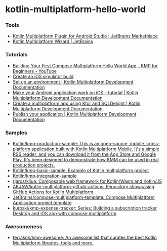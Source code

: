 kotlin-multiplatform-hello-world
================================
### Tools
- [Kotlin Multiplatform Plugin for Android Studio | JetBrains Marketplace](https://plugins.jetbrains.com/plugin/14936-kotlin-multiplatform)
- [Kotlin Multiplatform Wizard | JetBrains](https://kmp.jetbrains.com/)

### Tutorials
- [Building Your First Compose Multiplatform Hello World App - KMP for Beginners - YouTube](https://www.youtube.com/watch?v=vvP5vnmzY84)
- [Create an iOS simulator build](https://help.perfecto.io/perfecto-help/content/perfecto/automation-testing/create_an_ios_simulator_build.htm)
- [Set up an environment | Kotlin Multiplatform Development Documentation](https://www.jetbrains.com/help/kotlin-multiplatform-dev/multiplatform-setup.html)
- [Make your Android application work on iOS – tutorial | Kotlin Multiplatform Development Documentation](https://www.jetbrains.com/help/kotlin-multiplatform-dev/multiplatform-integrate-in-existing-app.html#what-s-next)
- [Create a multiplatform app using Ktor and SQLDelight | Kotlin Multiplatform Development Documentation](https://www.jetbrains.com/help/kotlin-multiplatform-dev/multiplatform-ktor-sqldelight.html#create-the-ios-application)
- [Publish your application | Kotlin Multiplatform Development Documentation](https://www.jetbrains.com/help/kotlin-multiplatform-dev/multiplatform-publish-apps.html#ios-app)

### Samples
- [Kotlin/kmp-production-sample: This is an open-source, mobile, cross-platform application built with Kotlin Multiplatform Mobile. It's a simple RSS reader, and you can download it from the App Store and Google Play. It's been designed to demonstrate how KMM can be used in real production projects.](https://github.com/Kotlin/kmp-production-sample)
- [Kotlin/kmp-basic-sample: Example of Kotlin multiplatform project](https://github.com/Kotlin/kmp-basic-sample)
- [Kotlin/kmp-integration-sample](https://github.com/Kotlin/kmp-integration-sample)
- [rjaros/kilua: Composable web framework for Kotlin/Wasm and Kotlin/JS](https://github.com/rjaros/kilua)
- [AKJAW/kotlin-multiplatform-github-actions: Repository showcasing GitHub Actions for Kotlin Multiplatform](https://github.com/AKJAW/kotlin-multiplatform-github-actions)
- [JetBrains/compose-multiplatform-template: Compose Multiplatform Application project template](https://github.com/JetBrains/compose-multiplatform-template)
- [kuroski/kmp-expense-tracker: Series: Building a subscription tracker Desktop and iOS app with compose multiplatform](https://github.com/kuroski/kmp-expense-tracker)

### Awesomeness
- [terrakok/kmp-awesome: An awesome list that curates the best Kotlin Multiplatform libraries, tools and more.](https://github.com/terrakok/kmp-awesome)
